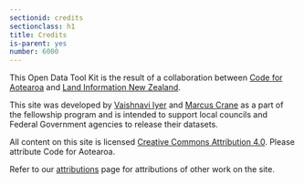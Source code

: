 ```yaml
---
sectionid: credits
sectionclass: h1
title: Credits
is-parent: yes
number: 6000
---
```


This Open Data Tool Kit is the result of a collaboration between [Code for Aotearoa](http://www.codeforaotearoa.org/) and [Land Information New Zealand](http://www.linz.govt.nz/).

This site was developed by [Vaishnavi Iyer](https://twitter.com/vaishnavi_i_26) and [Marcus Crane](https://twitter.com/ethernetsalad) as a part of the fellowship program and is intended to support local councils and Federal Government agencies to release their datasets.

All content on this site is licensed [Creative Commons Attribution 4.0](https://creativecommons.org/licenses/by/4.0/). Please attribute Code for Aotearoa.

Refer to our [attributions](#attributions) page for attributions of other work on the site.
